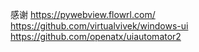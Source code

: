 感谢
https://pywebview.flowrl.com/
https://github.com/virtualvivek/windows-ui
https://github.com/openatx/uiautomator2

